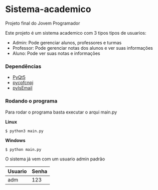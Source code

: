 # Sistema-academico

Projeto final do Jovem Programador

Este projeto é um sistema academico com 3 tipos tipos de usuarios: 

* Admin: Pode gerenciar alunos, professores e turmas
* Professor: Pode gerenciar notas dos alunos e ver suas informações
* Aluno: Pode ver suas notas e informações

### Dependências
* [PyQt5](https://pypi.org/project/PyQt5/)
* [pycpfcnpj](https://github.com/matheuscas/pycpfcnpj)
* [pyIsEmail](https://pypi.org/project/pyIsEmail/)

### Rodando o programa
Para rodar o programa basta executar o arqui main.py

**Linux**
~~~
$ python3 main.py
~~~

**Windows**
~~~
$ python main.py
~~~

O sistema já vem com um usuario admin padrão

Usuario | Senha
--------- | ------
adm | 123
